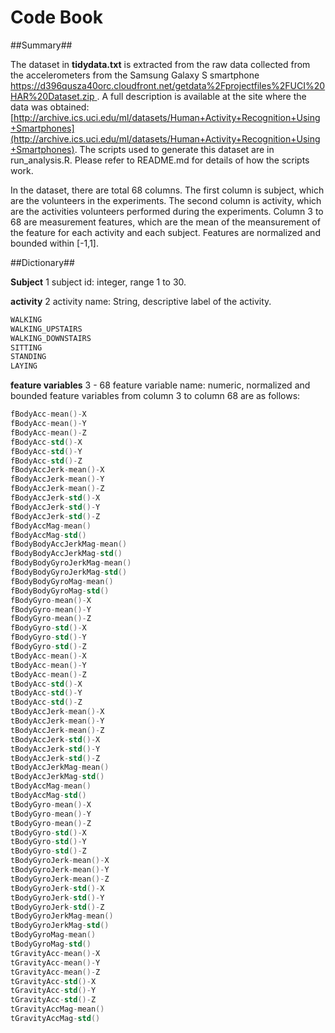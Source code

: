 Code Book
========================================================
##Summary##

The dataset in **tidydata.txt** is extracted from the raw data collected from the accelerometers from the Samsung Galaxy S smartphone [https://d396qusza40orc.cloudfront.net/getdata%2Fprojectfiles%2FUCI%20HAR%20Dataset.zip ](https://d396qusza40orc.cloudfront.net/getdata%2Fprojectfiles%2FUCI%20HAR%20Dataset.zip ).  A full description is available at the site where the data was obtained: [http://archive.ics.uci.edu/ml/datasets/Human+Activity+Recognition+Using+Smartphones](http://archive.ics.uci.edu/ml/datasets/Human+Activity+Recognition+Using+Smartphones). The scripts used to generate this dataset are in run_analysis.R. Please refer to README.md for details of how the scripts work.

In the dataset, there are total 68 columns. The first column is subject, which are the volunteers in the experiments. The second column is activity, which are the activities volunteers performed during the experiments. Column 3 to 68 are measurement features, which are the mean of the meansurement of the feature for each activity and each subject. Features are normalized and bounded within [-1,1].

##Dictionary##

**Subject** 1
subject id: integer, range 1 to 30.

**activity** 2 
activity name: String, descriptive label of the activity. 

```s
WALKING
WALKING_UPSTAIRS
WALKING_DOWNSTAIRS
SITTING
STANDING
LAYING
```

**feature variables** 3 - 68
feature variable name: numeric, normalized and bounded
feature variables from column 3 to column 68 are as follows:

```s
fBodyAcc-mean()-X
fBodyAcc-mean()-Y          
fBodyAcc-mean()-Z
fBodyAcc-std()-X
fBodyAcc-std()-Y
fBodyAcc-std()-Z
fBodyAccJerk-mean()-X
fBodyAccJerk-mean()-Y
fBodyAccJerk-mean()-Z
fBodyAccJerk-std()-X      
fBodyAccJerk-std()-Y
fBodyAccJerk-std()-Z
fBodyAccMag-mean()
fBodyAccMag-std()         
fBodyBodyAccJerkMag-mean()
fBodyBodyAccJerkMag-std()
fBodyBodyGyroJerkMag-mean()
fBodyBodyGyroJerkMag-std() 
fBodyBodyGyroMag-mean()
fBodyBodyGyroMag-std()
fBodyGyro-mean()-X
fBodyGyro-mean()-Y        
fBodyGyro-mean()-Z
fBodyGyro-std()-X
fBodyGyro-std()-Y
fBodyGyro-std()-Z          
tBodyAcc-mean()-X
tBodyAcc-mean()-Y
tBodyAcc-mean()-Z
tBodyAcc-std()-X           
tBodyAcc-std()-Y
tBodyAcc-std()-Z
tBodyAccJerk-mean()-X
tBodyAccJerk-mean()-Y
tBodyAccJerk-mean()-Z
tBodyAccJerk-std()-X
tBodyAccJerk-std()-Y
tBodyAccJerk-std()-Z       
tBodyAccJerkMag-mean()
tBodyAccJerkMag-std()
tBodyAccMag-mean()
tBodyAccMag-std()          
tBodyGyro-mean()-X
tBodyGyro-mean()-Y
tBodyGyro-mean()-Z
tBodyGyro-std()-X          
tBodyGyro-std()-Y
tBodyGyro-std()-Z
tBodyGyroJerk-mean()-X
tBodyGyroJerk-mean()-Y    
tBodyGyroJerk-mean()-Z
tBodyGyroJerk-std()-X
tBodyGyroJerk-std()-Y
tBodyGyroJerk-std()-Z     
tBodyGyroJerkMag-mean()
tBodyGyroJerkMag-std()
tBodyGyroMag-mean()
tBodyGyroMag-std()
tGravityAcc-mean()-X
tGravityAcc-mean()-Y
tGravityAcc-mean()-Z
tGravityAcc-std()-X        
tGravityAcc-std()-Y
tGravityAcc-std()-Z
tGravityAccMag-mean()
tGravityAccMag-std()
```



  


